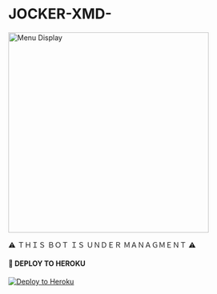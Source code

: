 # JOCKER-XMD-

<h4 align="left"></h4>
<p align="left">
  <img src="https://files.catbox.moe/rmxfeb.png" alt="Menu Display" width="400"/>
</p>




⚠️   ＴＨＩＳ ＢＯＴ ＩＳ ＵＮＤＥＲ ＭＡＮＡＧＭＥＮＴ ⚠️



<h4 align="left">🚀 DEPLOY TO HEROKU</h4>
<p align="left">
  <a href="https://dashboard.heroku.com/new?template=https://github.com/darkdev-tech/JOCKER-xmd" target="_blank">
    <img src="https://img.shields.io/badge/-Deploy%20To%20Heroku-purple?style=for-the-badge&logo=heroku&logoColor=white" alt="Deploy to Heroku"/>
  </a>
</p>
